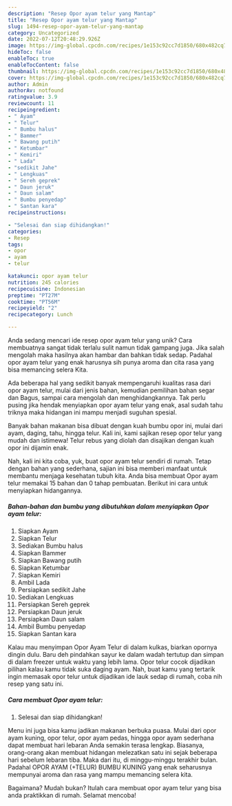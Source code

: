 ```yaml
---
description: "Resep Opor ayam telur yang Mantap"
title: "Resep Opor ayam telur yang Mantap"
slug: 1494-resep-opor-ayam-telur-yang-mantap
category: Uncategorized
date: 2022-07-12T20:48:29.926Z
image: https://img-global.cpcdn.com/recipes/1e153c92cc7d1850/680x482cq70/opor-ayam-telur-foto-resep-utama.jpg
hideToc: false
enableToc: true
enableTocContent: false
thumbnail: https://img-global.cpcdn.com/recipes/1e153c92cc7d1850/680x482cq70/opor-ayam-telur-foto-resep-utama.jpg
cover: https://img-global.cpcdn.com/recipes/1e153c92cc7d1850/680x482cq70/opor-ayam-telur-foto-resep-utama.jpg
author: Admin
authorAv: notfound
ratingvalue: 3.9
reviewcount: 11
recipeingredient:
- " Ayam"
- " Telur"
- " Bumbu halus"
- " Bammer"
- " Bawang putih"
- " Ketumbar"
- " Kemiri"
- " Lada"
- "sedikit Jahe"
- " Lengkuas"
- " Sereh geprek"
- " Daun jeruk"
- " Daun salam"
- " Bumbu penyedap"
- " Santan kara"
recipeinstructions:

- "Selesai dan siap dihidangkan!"
categories:
- Resep
tags:
- opor
- ayam
- telur

katakunci: opor ayam telur 
nutrition: 245 calories
recipecuisine: Indonesian
preptime: "PT27M"
cooktime: "PT56M"
recipeyield: "2"
recipecategory: Lunch

---
```





Anda sedang mencari ide resep opor ayam telur yang unik? Cara membuatnya sangat tidak terlalu sulit namun tidak gampang juga. Jika salah mengolah maka hasilnya akan hambar dan bahkan tidak sedap. Padahal opor ayam telur yang enak harusnya sih punya aroma dan cita rasa yang bisa memancing selera Kita.





Ada beberapa hal yang sedikit banyak mempengaruhi kualitas rasa dari opor ayam telur, mulai dari jenis bahan, kemudian pemilihan bahan segar dan Bagus, sampai cara mengolah dan menghidangkannya. Tak perlu pusing jika hendak menyiapkan opor ayam telur yang enak,      asal sudah tahu triknya maka hidangan ini mampu menjadi suguhan spesial.














Banyak bahan makanan bisa dibuat dengan kuah bumbu opor ini, mulai dari ayam, daging, tahu, hingga telur. Kali ini, kami sajikan resep opor telur yang mudah dan istimewa! Telur rebus yang diolah dan disajikan dengan kuah opor ini dijamin enak.






Nah, kali ini kita coba, yuk, buat opor ayam telur sendiri di rumah. Tetap dengan bahan yang sederhana, sajian ini bisa memberi manfaat untuk membantu menjaga kesehatan tubuh kita. Anda bisa membuat Opor ayam telur memakai 15 bahan dan 0 tahap pembuatan. Berikut ini cara untuk menyiapkan hidangannya.

<!--inarticleads1-->

##### Bahan-bahan dan bumbu yang dibutuhkan dalam menyiapkan Opor ayam telur:

1. Siapkan  Ayam
1. Siapkan  Telur
1. Sediakan  Bumbu halus
1. Siapkan  Bammer
1. Siapkan  Bawang putih
1. Siapkan  Ketumbar
1. Siapkan  Kemiri
1. Ambil  Lada
1. Persiapkan sedikit Jahe
1. Sediakan  Lengkuas
1. Persiapkan  Sereh geprek
1. Persiapkan  Daun jeruk
1. Persiapkan  Daun salam
1. Ambil  Bumbu penyedap
1. Siapkan  Santan kara


Kalau mau menyimpan Opor Ayam Telur di dalam kulkas, biarkan opornya dingin dulu. Baru deh pindahkan sayur ke dalam wadah tertutup dan simpan di dalam freezer untuk waktu yang lebih lama. Opor telur cocok dijadikan pilihan kalau kamu tidak suka daging ayam. Nah, buat kamu yang tertarik ingin memasak opor telur untuk dijadikan ide lauk sedap di rumah, coba nih resep yang satu ini. 

<!--inarticleads2-->

##### Cara membuat Opor ayam telur:


1. Selesai dan siap dihidangkan!

Menu ini juga bisa kamu jadikan makanan berbuka puasa. Mulai dari opor ayam kuning, opor telur, opor ayam pedas, hingga opor ayam sederhana dapat membuat hari lebaran Anda semakin terasa lengkap. Biasanya, orang-orang akan membuat hidangan melezatkan satu ini sejak beberapa hari sebelum lebaran tiba. Maka dari itu, di minggu-minggu terakhir bulan. Padahal OPOR AYAM (+TELUR) BUMBU KUNING yang enak seharusnya mempunyai aroma dan rasa yang mampu memancing selera kita. 

Bagaimana? Mudah bukan? Itulah cara membuat opor ayam telur yang bisa anda praktikkan di rumah. Selamat mencoba!
